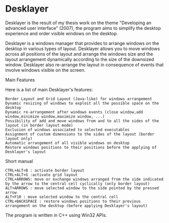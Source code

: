 # Desklayer
Desklayer is the result of my thesis work on the theme "Developing an advanced user interface" (2007), the program aims to simplify the desktop experience and order visible windows on the desktop.

Desklayer is a windows manager that provides to arrange windows on the desktop in various types of layout. Desklayer allows you to move windows across all positions of the layout and arrange the windows size and the layout arrangement dynamically according to the size of the downsized window. Desklayer also re-arrange the layout in consequence of events that involve windows visible on the screen. 

Main Features

Here is a list of main Desklayer's features:

    Border Layout and Grid Layout (Java-like) for windows arrangement
    Dynamic resizing of windows to exploit all the possible space on the desktop
    Dynamic re-arrangement after windows events (close window,add window,minimize window,maximize window, ...)
    Possibility of add and move windows from and to all the sides of the layout (in border layout mode)
    Exclusion of windows associated to selected executables
    Assignment of custom dimensions to the sides of the layout (border layout only)
    Automatic arrangement of all visible windows on desktop
    Restore windows positions to their positions before the applying of Desklayer's layout

Short manual

    CTRL+ALT+B : activate border layout
    CTRL+ALT+G :activate grid layout
    CTRL+ARROWS: move or exchange windows arranged from the side indicated by the arrow to the central cell cyclically (only border layout)
    ALT+ARROWS : move selected window to the side pointed by the pressed arrow
    ALT+F10 : move selected window to the central cell
    CTRL+BACKSPACE : restore windows positions to their previous arrangement on the desktop (before applying Desklayer's layout)

The program is written in C++ using Win32 APIs.
